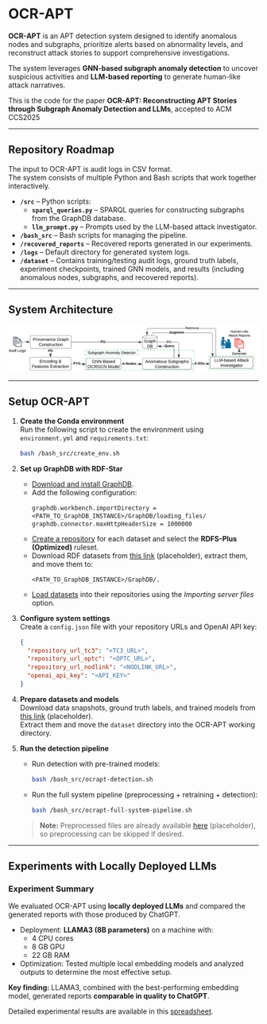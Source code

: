 # OCR-APT

**OCR-APT** is an APT detection system designed to identify anomalous nodes and subgraphs, prioritize alerts based on abnormality levels, and reconstruct attack stories to support comprehensive investigations.  

The system leverages **GNN-based subgraph anomaly detection** to uncover suspicious activities and **LLM-based reporting** to generate human-like attack narratives.  

This is the code for the paper **OCR-APT: Reconstructing APT Stories through Subgraph Anomaly Detection and LLMs**, accepted to ACM CCS2025

---

## Repository Roadmap

The input to OCR-APT is audit logs in CSV format.  
The system consists of multiple Python and Bash scripts that work together interactively.  

- **`/src`** – Python scripts:
  - **`sparql_queries.py`** – SPARQL queries for constructing subgraphs from the GraphDB database.  
  - **`llm_prompt.py`** – Prompts used by the LLM-based attack investigator.  
- **`/bash_src`** – Bash scripts for managing the pipeline.  
- **`/recovered_reports`** – Recovered reports generated in our experiments.  
- **`/logs`** – Default directory for generated system logs.  
- **`/dataset`** – Contains training/testing audit logs, ground truth labels, experiment checkpoints, trained GNN models, and results (including anomalous nodes, subgraphs, and recovered reports).  

---

## System Architecture

![System Architecture](OCR-APT-system.png)

---

## Setup OCR-APT

1. **Create the Conda environment**  
   Run the following script to create the environment using `environment.yml` and `requirements.txt`:  
   ```bash
   bash /bash_src/create_env.sh
   ```

2. **Set up GraphDB with RDF-Star**  
   - [Download and install GraphDB](https://graphdb.ontotext.com/documentation/11.0/graphdb-desktop-installation.html).  
   - Add the following configuration:  
     ```
     graphdb.workbench.importDirectory = <PATH_TO_GraphDB_INSTANCE>/GraphDB/loading_files/
     graphdb.connector.maxHttpHeaderSize = 1000000
     ```
   - [Create a repository](https://graphdb.ontotext.com/documentation/11.0/creating-a-repository.html) for each dataset and select the **RDFS-Plus (Optimized)** ruleset.  
   - Download RDF datasets from [this link]() (placeholder), extract them, and move them to:  
     ```
     <PATH_TO_GraphDB_INSTANCE>/GraphDB/.
     ```
   - [Load datasets](https://graphdb.ontotext.com/documentation/11.0/loading-data-using-the-workbench.html) into their repositories using the *Importing server files* option.  

3. **Configure system settings**  
   Create a `config.json` file with your repository URLs and OpenAI API key:  
   ```json
   {
     "repository_url_tc3": "<TC3_URL>",
     "repository_url_optc": "<OPTC_URL>",
     "repository_url_nodlink": "<NODLINK_URL>",
     "openai_api_key": "<API_KEY>"
   }
   ```

4. **Prepare datasets and models**  
   Download data snapshots, ground truth labels, and trained models from [this link]() (placeholder).  
   Extract them and move the `dataset` directory into the OCR-APT working directory.  

5. **Run the detection pipeline**  
   - Run detection with pre-trained models:  
     ```bash
     bash /bash_src/ocrapt-detection.sh
     ```
   - Run the full system pipeline (preprocessing + retraining + detection):  
     ```bash
     bash /bash_src/ocrapt-full-system-pipeline.sh
     ```
   > **Note:** Preprocessed files are already available [here]() (placeholder), so preprocessing can be skipped if desired.  

---

## Experiments with Locally Deployed LLMs

### Experiment Summary
We evaluated OCR-APT using **locally deployed LLMs** and compared the generated reports with those produced by ChatGPT.  

- Deployment: **LLAMA3 (8B parameters)** on a machine with:
  - 4 CPU cores  
  - 8 GB GPU  
  - 22 GB RAM  
- Optimization: Tested multiple local embedding models and analyzed outputs to determine the most effective setup.  

**Key finding:** LLAMA3, combined with the best-performing embedding model, generated reports **comparable in quality to ChatGPT**.  

Detailed experimental results are available in this [spreadsheet](Experiments_with_locally_deployed_LLMs.xlsx).  

[//]: # (## Citation )

[//]: # (### Bibtex)

[//]: # (```)

[//]: # (@article{aly2025ocr,)

[//]: # (  title={{OCR-APT}: Reconstructing APT Stories through Subgraph Anomaly Detection and LLMs},)

[//]: # (  author={Aly, Ahmed and Mansour, Essam and Youssef, Amr },)

[//]: # (  booktitle={Proceedings of the 2025 ACM SIGSAC Conference on Computer and Communications Security},)

[//]: # (  year={2025})

[//]: # (})

[//]: # (```)